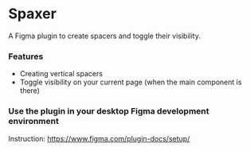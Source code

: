 # Spaxer
A Figma plugin to create spacers and toggle their visibility.

### Features
- Creating vertical spacers
- Toggle visibility on your current page (when the main component is there)

### Use the plugin in your desktop Figma development environment
Instruction:
  https://www.figma.com/plugin-docs/setup/
